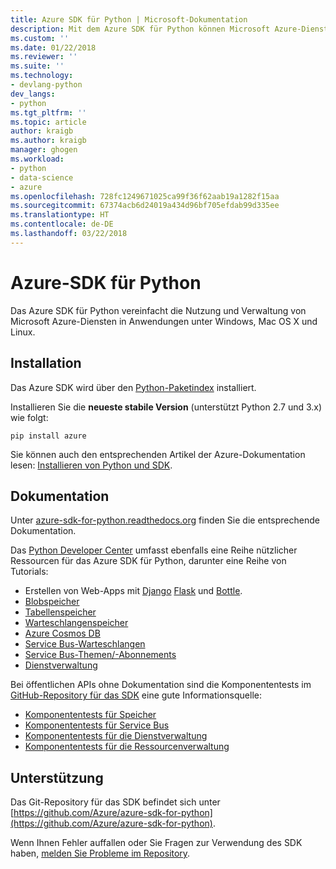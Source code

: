 ```yaml
---
title: Azure SDK für Python | Microsoft-Dokumentation
description: Mit dem Azure SDK für Python können Microsoft Azure-Dienste von Python-Anwendungen genutzt werden, die auf beliebigen Plattformen ausgeführt werden.
ms.custom: ''
ms.date: 01/22/2018
ms.reviewer: ''
ms.suite: ''
ms.technology:
- devlang-python
dev_langs:
- python
ms.tgt_pltfrm: ''
ms.topic: article
author: kraigb
ms.author: kraigb
manager: ghogen
ms.workload:
- python
- data-science
- azure
ms.openlocfilehash: 728fc1249671025ca99f36f62aab19a1282f15aa
ms.sourcegitcommit: 67374acb6d24019a434d96bf705efdab99d335ee
ms.translationtype: HT
ms.contentlocale: de-DE
ms.lasthandoff: 03/22/2018
---
```

# <a name="azure-sdk-for-python"></a>Azure-SDK für Python

Das Azure SDK für Python vereinfacht die Nutzung und Verwaltung von Microsoft Azure-Diensten in Anwendungen unter Windows, Mac OS X und Linux.

## <a name="installation"></a>Installation

Das Azure SDK wird über den [Python-Paketindex](https://pypi.python.org/pypi/azure) installiert.

Installieren Sie die **neueste stabile Version** (unterstützt Python 2.7 und 3.x) wie folgt:

```command
pip install azure
```

Sie können auch den entsprechenden Artikel der Azure-Dokumentation lesen: [Installieren von Python und SDK](https://docs.microsoft.com/azure/python-how-to-install/).

## <a name="documentation"></a>Dokumentation

Unter [azure-sdk-for-python.readthedocs.org](http://azure-sdk-for-python.readthedocs.org/en/latest/index.html) finden Sie die entsprechende Dokumentation.

Das [Python Developer Center](http://azure.microsoft.com/develop/python/) umfasst ebenfalls eine Reihe nützlicher Ressourcen für das Azure SDK für Python, darunter eine Reihe von Tutorials:

- Erstellen von Web-Apps mit [Django](/azure/app-service-web/web-sites-python-create-deploy-django-app) [Flask](/azure/app-service-web/web-sites-python-create-deploy-flask-app) und [Bottle](/azure/app-service-web/web-sites-python-create-deploy-bottle-app).
- [Blobspeicher](/azure/storage/storage-python-how-to-use-blob-storage)
- [Tabellenspeicher](/azure/storage/storage-python-how-to-use-table-storage)
- [Warteschlangenspeicher](/azure/storage/storage-python-how-to-use-queue-storage)
- [Azure Cosmos DB](/azure/cosmos-db/sql-api-python-application)
- [Service Bus-Warteschlangen](/azure/service-bus-messaging/service-bus-python-how-to-use-queues)
- [Service Bus-Themen/-Abonnements](/azure/service-bus-messaging/service-bus-python-how-to-use-topics-subscriptions)
- [Dienstverwaltung](/azure/cloud-services/cloud-services-python-how-to-use-service-management)

Bei öffentlichen APIs ohne Dokumentation sind die Komponententests im [GitHub-Repository für das SDK](https://github.com/Azure/azure-sdk-for-python) eine gute Informationsquelle:

- [Komponententests für Speicher](https://github.com/Azure/azure-storage-python/tree/master/tests)
- [Komponententests für Service Bus](https://github.com/Azure/azure-sdk-for-python/tree/master/azure-servicebus/tests)
- [Komponententests für die Dienstverwaltung](https://github.com/Azure/azure-sdk-for-python/tree/master/azure-servicemanagement-legacy/tests)
- [Komponententests für die Ressourcenverwaltung](https://github.com/Azure/azure-sdk-for-python/tree/master/azure-mgmt/tests)

## <a name="support"></a>Unterstützung

Das Git-Repository für das SDK befindet sich unter [https://github.com/Azure/azure-sdk-for-python](https://github.com/Azure/azure-sdk-for-python).

Wenn Ihnen Fehler auffallen oder Sie Fragen zur Verwendung des SDK haben, [melden Sie Probleme im Repository](https://github.com/Azure/azure-sdk-for-python/issues).
